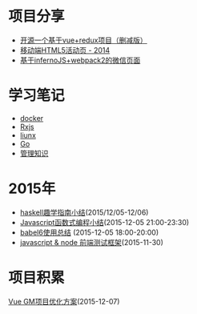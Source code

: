 
# 项目分享

- [开源一个基于vue+redux项目（删减版）](https://github.com/sean-mo/GM_VUE)
- [移动端HTML5活动页 - 2014](https://github.com/sean-mo/lottery)
- [基于infernoJS+webpack2的微信页面](https://github.com/sean-mo/inferno-mobile)

# 学习笔记

- [docker](https://github.com/sean-mo/docs/blob/master/docker.md)
- [Rxjs](https://github.com/sean-mo/docs/blob/master/rxjs.md)
- [liunx](https://github.com/sean-mo/docs/blob/master/linux.md)
- [Go](https://github.com/sean-mo/docs/blob/master/go.md)
- [管理知识](https://github.com/sean-mo/docs/blob/master/ITmanagement.md)

# 2015年

- [haskell趣学指南小结](https://github.com/sean-mo/docs/blob/master/haskell_study.md)(2015/12/05-12/06)
- [Javascript函数式编程小结](https://github.com/sean-mo/docs/blob/master/FP%20Javscript%20Study.md)(2015-12-05 21:00-23:30)
- [babel6使用总结](https://github.com/sean-mo/docs/blob/master/user_babel6.md) (2015-12-05 18:00-20:00)
- [javascript & node 前端测试框架](https://github.com/sean-mo/docs/blob/master/Javascript%20%26%20Node%20Tests%20Framework.md)(2015-11-30)


# 项目积累

[Vue GM项目优化方案](https://github.com/sean-mo/docs/blob/master/optimize.md)(2015-12-07)